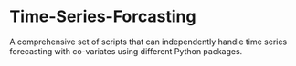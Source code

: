 # Time-Series-Forcasting
A comprehensive set of scripts that can independently handle time series forecasting with co-variates using different Python packages.

